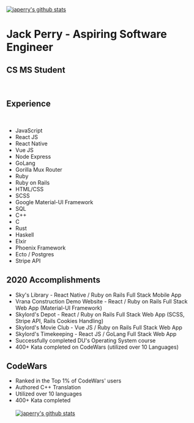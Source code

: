 [![japerry's github stats](https://github-readme-stats.vercel.app/api?username=japerry911&show_icons=true&theme=vue&count_private=true&hide=issues,stars)](https://github.com/anuraghazra/github-readme-stats)

# Jack Perry - Aspiring Software Engineer

## CS MS Student

<br/>

## Experience

<br/>

- JavaScript
- React JS
- React Native
- Vue JS
- Node Express
- GoLang
- Gorilla Mux Router
- Ruby
- Ruby on Rails
- HTML/CSS
- SCSS
- Google Material-UI Framework
- SQL
- C++
- C
- Rust
- Haskell
- Elxir
- Phoenix Framework
- Ecto / Postgres
- Stripe API

## 2020 Accomplishments
- Sky's Library - React Native / Ruby on Rails Full Stack Mobile App
- Vrana Construction Demo Website - React / Ruby on Rails Full Stack Web App (Material-UI Framework)
- Skylord's Depot - React / Ruby on Rails Full Stack Web App (SCSS, Stripe API, Rails Cookies Handling)
- Skylord's Movie Club - Vue JS / Ruby on Rails Full Stack Web App 
- Skylord's Timekeeping - React JS / GoLang Full Stack Web App
- Successfully completed DU's Operating System course
- 400+ Kata completed on CodeWars (utilized over 10 Languages)


## CodeWars
- Ranked in the Top 1% of CodeWars' users
- Authored C++ Translation
- Utilized over 10 languages
- 400+ Kata completed <br/><br/>
[![japerry's github stats](https://www.codewars.com/users/skylord395/badges/large)](https://www.codewars.com/users/skylord395)
